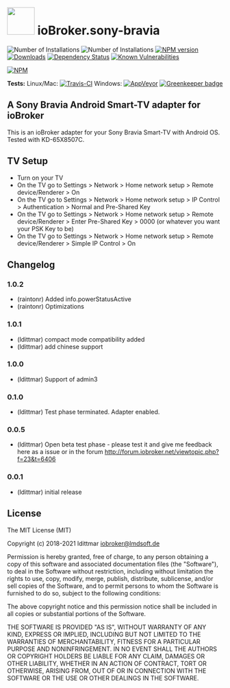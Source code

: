 <h1>
  <img src="https://raw.githubusercontent.com/iobroker-community-adapters/ioBroker.sony-bravia/master/admin/sony-bravia.png" width="64"/>
  ioBroker.sony-bravia
</h1>

![Number of Installations](http://iobroker.live/badges/sony-bravia-installed.svg) ![Number of Installations](http://iobroker.live/badges/sony-bravia-stable.svg) [![NPM version](http://img.shields.io/npm/v/iobroker.sony-bravia.svg)](https://www.npmjs.com/package/iobroker.sony-bravia)
[![Downloads](https://img.shields.io/npm/dm/iobroker.sony-bravia.svg)](https://www.npmjs.com/package/iobroker.sony-bravia)
[![Dependency Status](https://img.shields.io/david/iobroker-community-adapters/iobroker.sony-bravia.svg)](https://david-dm.org/iobroker-community-adapters/iobroker.sony-bravia)
[![Known Vulnerabilities](https://snyk.io/test/github/iobroker-community-adapters/ioBroker.sony-bravia/badge.svg)](https://snyk.io/test/github/iobroker-community-adapters/ioBroker.sony-bravia)

[![NPM](https://nodei.co/npm/iobroker.sony-bravia.png?downloads=true)](https://nodei.co/npm/iobroker.sony-bravia/)

**Tests:** Linux/Mac: [![Travis-CI](http://img.shields.io/travis/iobroker-community-adapters/ioBroker.sony-bravia/master.svg)](https://travis-ci.org/iobroker-community-adapters/ioBroker.sony-bravia)
Windows: [![AppVeyor](https://ci.appveyor.com/api/projects/status/github/iobroker-community-adapters/ioBroker.sony-bravia?branch=master&svg=true)](https://ci.appveyor.com/project/iobroker-community-adapters/ioBroker-sony-bravia/) 
[![Greenkeeper badge](https://badges.greenkeeper.io/iobroker-community-adapters/ioBroker.sony-bravia.svg)](https://greenkeeper.io/)

## A Sony Bravia Android Smart-TV adapter for ioBroker

This is an ioBroker adapter for your Sony Bravia Smart-TV with Android OS. Tested with KD-65X8507C.

## TV Setup
* Turn on your TV
* On the TV go to Settings > Network > Home network setup > Remote device/Renderer > On
* On the TV go to Settings > Network > Home network setup > IP Control > Authentication > Normal and Pre-Shared Key
* On the TV go to Settings > Network > Home network setup > Remote device/Renderer > Enter Pre-Shared Key > 0000 (or whatever you want your PSK Key to be)
* On the TV go to Settings > Network > Home network setup > Remote device/Renderer > Simple IP Control > On

## Changelog

### 1.0.2
* (raintonr) Added info.powerStatusActive
* (raintonr) Optimizations

### 1.0.1
* (ldittmar) compact mode compatibility added
* (ldittmar) add chinese support

### 1.0.0
* (ldittmar) Support of admin3

### 0.1.0
* (ldittmar) Test phase terminated. Adapter enabled.

### 0.0.5
* (ldittmar) Open beta test phase - please test it and give me feedback here as a issue or in the forum http://forum.iobroker.net/viewtopic.php?f=23&t=6406

### 0.0.1
* (ldittmar) initial release

## License
The MIT License (MIT)

Copyright (c) 2018-2021 ldittmar <iobroker@lmdsoft.de>

Permission is hereby granted, free of charge, to any person obtaining a copy
of this software and associated documentation files (the "Software"), to deal
in the Software without restriction, including without limitation the rights
to use, copy, modify, merge, publish, distribute, sublicense, and/or sell
copies of the Software, and to permit persons to whom the Software is
furnished to do so, subject to the following conditions:

The above copyright notice and this permission notice shall be included in
all copies or substantial portions of the Software.

THE SOFTWARE IS PROVIDED "AS IS", WITHOUT WARRANTY OF ANY KIND, EXPRESS OR
IMPLIED, INCLUDING BUT NOT LIMITED TO THE WARRANTIES OF MERCHANTABILITY,
FITNESS FOR A PARTICULAR PURPOSE AND NONINFRINGEMENT. IN NO EVENT SHALL THE
AUTHORS OR COPYRIGHT HOLDERS BE LIABLE FOR ANY CLAIM, DAMAGES OR OTHER
LIABILITY, WHETHER IN AN ACTION OF CONTRACT, TORT OR OTHERWISE, ARISING FROM,
OUT OF OR IN CONNECTION WITH THE SOFTWARE OR THE USE OR OTHER DEALINGS IN
THE SOFTWARE.
